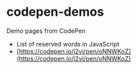 # codepen-demos

Demo pages from CodePen

- List of reserved words in JavaScript
- [https://codepen.io/j2vi/pen/oNNWKoZ](https://codepen.io/j2vi/pen/oNNWKoZ)
